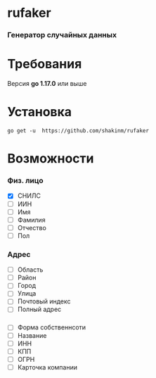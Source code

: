 # rufaker
### Генератор случайных данных

# Требования
 Версия **go 1.17.0** или выше 
# Установка
` go get -u  https://github.com/shakinm/rufaker `


# Возможности

### Физ. лицо
- [x] СНИЛС
- [ ] ИИН
- [ ] Имя
- [ ] Фамилия
- [ ] Отчество
- [ ] Пол

### Адрес

- [ ] Область
- [ ] Район
- [ ] Город
- [ ] Улица
- [ ] Почтовый индекс
- [ ] Полный адрес

###
- [ ] Форма собственнсоти
- [ ] Название
- [ ] ИНН
- [ ] КПП
- [ ] ОГРН
- [ ] Карточка компании